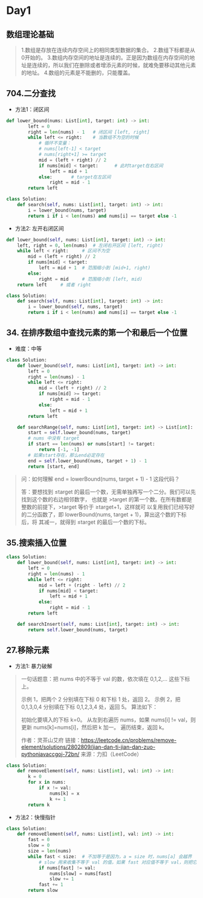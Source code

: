 # Day1

## 数组理论基础
  >1.数组是存放在连续内存空间上的相同类型数据的集合。
  >2.数组下标都是从0开始的。
  >3.数组内存空间的地址是连续的。正是因为数组在内存空间的地址是连续的，所以我们在删除或者增添元素的时候，就难免要移动其他元素的地址。
  >4.数组的元素是不能删的，只能覆盖。



## 704.二分查找

- 方法1：闭区间
```Python
def lower_bound(nums: List[int], target: int) -> int:
        left = 0
        right = len(nums) - 1   # 闭区间 [left, right]
        while left <= right:    # 当数组不为空的时候
            # 循环不变量：
            # nums[left-1] < target
            # nums[right+1] >= target
            mid = (left + right) // 2
            if nums[mid] < target:      # 此时target在右区间
                left = mid + 1
            else:       # target在左区间
                right = mid - 1
        return left

class Solution:
    def search(self, nums: List[int], target: int) -> int:
        i = lower_bound(nums, target)
        return i if i < len(nums) and nums[i] == target else -1
```

- 方法2: 左开右闭区间

```python
def lower_bound(self, nums: List[int], target: int) -> int:
    left, right = 0, len(nums)  # 左闭右开区间 [left, right)
    while left < right:     # 区间不为空
        mid = (left + right) // 2
        if nums[mid] < target:
            left = mid + 1  # 范围缩小到 [mid+1, right)
        else:
            right = mid     # 范围缩小到 [left, mid)
    return left     # 或者 right

class Solution:
    def search(self, nums: List[int], target: int) -> int:
        i = lower_bound(self, nums, target)
        return i if i < len(nums) and nums[i] == target else -1
```



## 34. 在排序数组中查找元素的第一个和最后一个位置

- 难度：中等

```Python
class Solution:
    def lower_bound(self, nums: List[int], target: int) -> int:
        left = 0
        right = len(nums) - 1
        while left <= right:
            mid = (left + right) // 2
            if nums[mid] >= target:
                right = mid - 1
            else:
                left = mid + 1
        return left

    def searchRange(self, nums: List[int], target: int) -> List[int]:
        start = self.lower_bound(nums, target)
        # nums 中没有 target
        if start == len(nums) or nums[start] != target:
            return [-1, -1]
        # 如果start存在，那么end必定存在
        end = self.lower_bound(nums, target + 1) - 1
        return [start, end]
```
>问：如何理解 end = lowerBound(nums, target + 1) - 1 这段代码？
>
>答：要想找到 ≤target 的最后一个数，无需单独再写一个二分。我们可以先找到这个数的右边相邻数字，
>也就是 >target 的第一个数。在所有数都是整数的前提下，>target 等价于 ≥target+1，这样就可
>以复用我们已经写好的二分函数了，即 lowerBound(nums, target + 1)，算出这个数的下标后，将
>其减一，就得到 ≤target 的最后一个数的下标。



##  35.搜索插入位置

```python
class Solution:
    def lower_bound(self, nums: List[int], target: int) -> int:
        left = 0
        right = len(nums) - 1
        while left <= right:
            mid = left + (right - left) // 2
            if nums[mid] < target:
                left = mid + 1
            else:
                right = mid - 1
        return left

    def searchInsert(self, nums: List[int], target: int) -> int:
        return self.lower_bound(nums, target)
```



## 27.移除元素

- 方法1: 暴力破解

>一句话题意：把 nums 中的不等于 val 的数，依次填在 0,1,2,… 这些下标上。
>
>示例 1，把两个 2 分别填在下标 0 和下标 1 处，返回 2。
>示例 2，把 0,1,3,0,4 分别填在下标 0,1,2,3,4 处，返回 5。
>算法如下：
>
>初始化要填入的下标 k=0。
>从左到右遍历 nums，如果 nums[i] != val，则更新 nums[k]=nums[i]，然后把 k 加一。
>遍历结束，返回 k。
>
>作者：灵茶山艾府
>链接：https://leetcode.cn/problems/remove-element/solutions/2802809/jian-dan-ti-jian-dan-zuo-pythonjavaccgoj-72bn/
>来源：力扣（LeetCode）

```python
class Solution:
    def removeElement(self, nums: List[int], val: int) -> int:
        k = 0
        for x in nums:
            if x != val:
                nums[k] = x
                k += 1
        return k
```

- 方法2：快慢指针

```python
class Solution:
    def removeElement(self, nums: List[int], val: int) -> int:
        fast = 0
        slow = 0
        size = len(nums)
        while fast < size:	# 不加等于是因为，a = size 时，nums[a] 会越界
            # slow 用来收集不等于 val 的值，如果 fast 对应值不等于 val，则把它与 slow 替换
            if nums[fast] != val:
                nums[slow] = nums[fast]
                slow += 1
            fast += 1
        return slow
```

